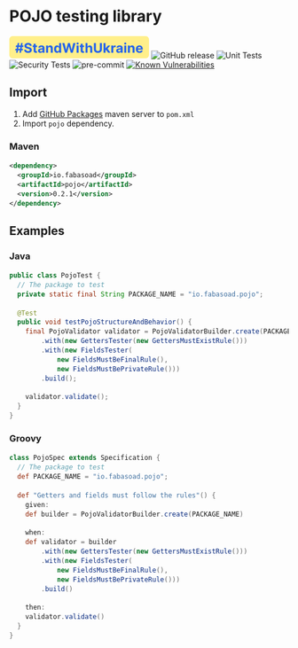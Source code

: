 # POJO testing library

[![Stand With Ukraine](https://raw.githubusercontent.com/vshymanskyy/StandWithUkraine/main/badges/StandWithUkraine.svg)](https://stand-with-ukraine.pp.ua)
![GitHub release](https://img.shields.io/github/v/release/fabasoad/pojo?include_prereleases)
![Unit Tests](https://github.com/fabasoad/pojo/workflows/Unit%20Tests/badge.svg)
![Security Tests](https://github.com/fabasoad/pojo/workflows/Security%20Tests/badge.svg)
![pre-commit](https://github.com/fabasoad/pojo/actions/workflows/pre-commit.yml/badge.svg)
[![Known Vulnerabilities](https://snyk.io/test/github/fabasoad/pojo/badge.svg)](https://snyk.io/test/github/fabasoad/pojo)

## Import

1. Add [GitHub Packages](https://docs.github.com/en/packages/working-with-a-github-packages-registry/working-with-the-apache-maven-registry#authenticating-to-github-packages)
   maven server to `pom.xml`
2. Import `pojo` dependency.

### Maven

```xml
<dependency>
  <groupId>io.fabasoad</groupId>
  <artifactId>pojo</artifactId>
  <version>0.2.1</version>
</dependency>
```

## Examples

### Java

```java
public class PojoTest {
  // The package to test
  private static final String PACKAGE_NAME = "io.fabasoad.pojo";

  @Test
  public void testPojoStructureAndBehavior() {
    final PojoValidator validator = PojoValidatorBuilder.create(PACKAGE_NAME)
        .with(new GettersTester(new GettersMustExistRule()))
        .with(new FieldsTester(
            new FieldsMustBeFinalRule(),
            new FieldsMustBePrivateRule()))
        .build();

    validator.validate();
  }
}
```

### Groovy

```groovy
class PojoSpec extends Specification {
  // The package to test
  def PACKAGE_NAME = "io.fabasoad.pojo";

  def "Getters and fields must follow the rules"() {
    given:
    def builder = PojoValidatorBuilder.create(PACKAGE_NAME)

    when:
    def validator = builder
        .with(new GettersTester(new GettersMustExistRule()))
        .with(new FieldsTester(
            new FieldsMustBeFinalRule(),
            new FieldsMustBePrivateRule()))
        .build()

    then:
    validator.validate()
  }
}
```
